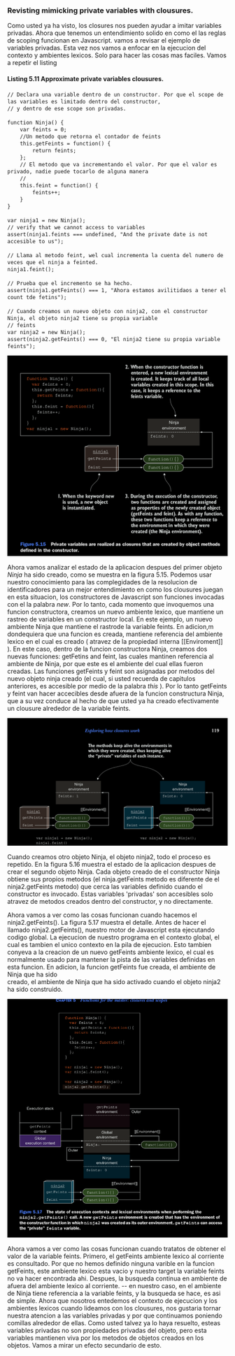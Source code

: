 ### Revisting mimicking private variables with clousures.

Como usted ya ha visto, los closures nos pueden ayudar a imitar variables privadas. Ahora que tenemos un entendimiento 
solido en como el las reglas de scoping funcionan en Javascript. vamos a revisar el ejemplo de variables privadas. Esta 
vez nos vamos a enfocar en la ejecucion del contexto y ambientes lexicos. Solo para hacer las cosas mas faciles. Vamos a 
repetir el listing

#### Listing 5.11 Approximate private variables clousures.
```
// Declara una variable dentro de un constructor. Por que el scope de las variables es limitado dentro del constructor,
// y dentro de ese scope son privadas.

function Ninja() {
    var feints = 0;
    //Un metodo que retorna el contador de feints
    this.getFeints = function() {
        return feints;
    };
    // El metodo que va incrementando el valor. Por que el valor es privado, nadie puede tocarlo de alguna manera
    //
    this.feint = function() {
        feints++;
    }
}

var ninja1 = new Ninja();
// verify that we cannot access to variables
assert(ninja1.feints === undefined, "And the private date is not accesible to us");

// Llama al metodo feint, wel cual incrementa la cuenta del numero de veces que el ninja a feinted.
ninja1.feint();

// Prueba que el incremento se ha hecho.
assert(ninja1.getFeints() === 1, "Ahora estamos avilitidaos a tener el count tde fetins");

// Cuando creamos un nuevo objeto con ninja2, con el constructor Ninja, el objeto ninja2 tiene su propia variable
// feints
var ninja2 = new Ninja();
assert(ninja2.getFeints() === 0, "El ninja2 tiene su propia variable feints");

```

![Image of mimiking private](constructorFunction.png)

Ahora vamos analizar el estado de la aplicacion despues del primer objeto *Ninja* ha sido creado, como se muestra en la 
figura 5.15. Podemos usar nuestro conocimiento para las complegidades de la resolucion de identificadores para un mejor 
entendimiento en como los clousures juegan en esta situacion, los constructores de Javascript son funciones invocadas 
con el la palabra *new*. Por lo tanto, cada momento que invoquemos una funcion constructora, creamos un nuevo ambiente 
lexico, que mantiene un rastreo de variables en un constructor local. En este ejemplo, un nuevo ambiente Ninja que 
mantiene el rastrode la variable feints.
En adicion,m dondequiera que una funcion es creada, mantiene referencia del ambiente lexico en el cual es creado ( 
atravez de la propiedad interna [[Enviroment]] ). En este caso, dentro de la funcion constructora Ninja, creamos dos 
nuevas funciones: getFetins and feint, las cuales mantinen referencia al ambiente de Ninja, por que este es el ambiente 
del cual ellas fueron creadas.
Las funciones getFeints y feint son asignadas por metodos del nuevo objeto ninja creado (el cual, si usted recuerda de 
capitulos anteriores, es accesible por medio de la palabra *this* ). Por lo tanto getFeints y feint van hacer accecibles 
desde afuera de la funcion constructura Ninja, que a su vez conduce al hecho  de que usted ya ha creado efectivamente 
un clousure alrededor de la variable feints.


![ninjaEnviroment](ninjaEnviroment.png)

Cuando creamos otro objeto Ninja, el objeto ninja2, todo el proceso es repetido. En la figura 5.16 muestra el estado de 
la aplicacion despues de crear el segundo objeto Ninja.
Cada objeto creado  de el constructor Ninja obtiene sus propios metodos (el ninja.getFeints metodo es diferente de el 
ninja2.getFeints metodo) que cerca las variables definido cuando el constructor es invocado. Estas variables 'privadas' 
son accesibles solo atravez de metodos creados dentro del constructor, y no directamente.

Ahora vamos a ver como las cosas funcionan cuando hacemos el ninja2.getFeints(). La figura 5.17 muestra el detalle.
Antes de hacer el llamado ninja2.getFeints(), nuestro motor de Javascript esta ejecutando codigo global. La ejecucion 
de nuestro programa en el contexto global, el cual es tambien el unico contexto en la pila de ejecucion. Esto tambien 
conyeva a la creacion de un nuevo getFeints ambiente lexico, el cual es normalmente usado para mantener la pista de las 
variables definidas en esta funcion. En adicion, la funcion getFeints fue creada, el ambiente de Ninja que ha sido  
creado, el ambiente de Ninja que ha sido activado cuando el objeto ninja2 ha sido construido.

![getFeint](getFeints.png)

Ahora vamos a ver como las cosas funcionan cuando tratatos de obtener el valor de la variable feints.
Primero, el getFeints ambiente lexico al corriente es consultado. Por que no hemos definido ninguna varible en la 
funcion getFeints, este ambiente lexico esta vacio y nuestro target la variable feints no va hacer encontrada ahi. 
Despues, la busqueda continua en ambiente de afuera del ambiente lexico al corriente. -- en nuestro caso, en el ambiente 
de Ninja tiene referencia a la variable feints, y la busqueda se hace, es asi de simple.
Ahora que nosotros entedemos el contexto de ejecucion y los ambientes lexicos cuando lideamos con los clousures, nos 
gustaria tornar nuestra atencion a las variables privadas y por que continuamos poniendo comillas alrededor de ellas.
Como usted talvez ya lo haya resuelto, esteas variables privadas no son propiedades privadas del objeto, pero esta 
variables mantienen viva por los metodos de objetos creados en los objetos. Vamos a mirar un efecto secundario de esto.